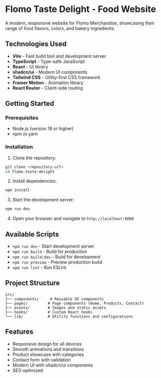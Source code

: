 # Flomo Taste Delight - Food Website

A modern, responsive website for Flomo Merchandise, showcasing their range of food flavors, colors, and bakery ingredients.

## Technologies Used

- **Vite** - Fast build tool and development server
- **TypeScript** - Type-safe JavaScript
- **React** - UI library
- **shadcn/ui** - Modern UI components
- **Tailwind CSS** - Utility-first CSS framework
- **Framer Motion** - Animation library
- **React Router** - Client-side routing

## Getting Started

### Prerequisites

- Node.js (version 18 or higher)
- npm or yarn

### Installation

1. Clone the repository:
```bash
git clone <repository-url>
cd flomo-taste-delight
```

2. Install dependencies:
```bash
npm install
```

3. Start the development server:
```bash
npm run dev
```

4. Open your browser and navigate to `http://localhost:8080`

## Available Scripts

- `npm run dev` - Start development server
- `npm run build` - Build for production
- `npm run build:dev` - Build for development
- `npm run preview` - Preview production build
- `npm run lint` - Run ESLint

## Project Structure

```
src/
├── components/     # Reusable UI components
├── pages/         # Page components (Home, Products, Contact)
├── assets/        # Images and static assets
├── hooks/         # Custom React hooks
└── lib/           # Utility functions and configurations
```

## Features

- Responsive design for all devices
- Smooth animations and transitions
- Product showcase with categories
- Contact form with validation
- Modern UI with shadcn/ui components
- SEO optimized

